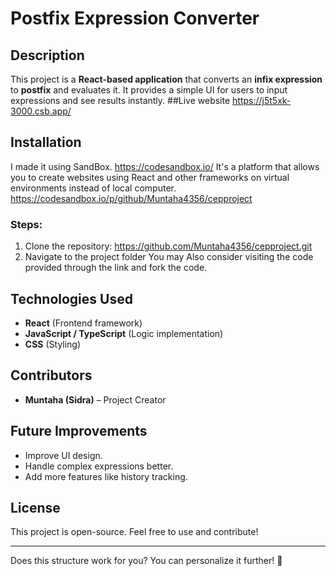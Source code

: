 # Postfix Expression Converter
## Description
This project is a **React-based application** that converts an **infix expression** to **postfix** and evaluates it. It provides a simple UI for users to input expressions and see results instantly.
##Live website
https://j5t5xk-3000.csb.app/
## Installation
I made it using SandBox. https://codesandbox.io/
It's a platform that allows you to create websites using React and other frameworks on virtual environments instead of local computer.
https://codesandbox.io/p/github/Muntaha4356/cepproject

### Steps:
1. Clone the repository:
  https://github.com/Muntaha4356/cepproject.git
2.  Navigate to the project folder
You may Also consider visiting the code provided through the link and fork the code.
## Technologies Used
- **React** (Frontend framework)
- **JavaScript / TypeScript** (Logic implementation)
- **CSS** (Styling)

## Contributors
- **Muntaha (Sidra)** – Project Creator

## Future Improvements
- Improve UI design.
- Handle complex expressions better.
- Add more features like history tracking.

## License
This project is open-source. Feel free to use and contribute!

---
Does this structure work for you? You can personalize it further! 🚀 
